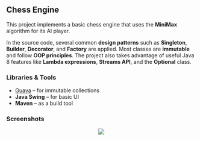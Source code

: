 
## Chess Engine

This project implements a basic chess engine that uses the **MiniMax** algorithm for its AI player.

In the source code, several common **design patterns** such as **Singleton**, **Builder**, **Decorator**, and **Factory** are applied. Most classes are **immutable** and follow **OOP principles**. The project also takes advantage of useful Java 8 features like **Lambda expressions**, **Streams API**, and the **Optional** class.

### Libraries & Tools

- [Guava](https://github.com/google/guava) – for immutable collections  
- **Java Swing** – for basic UI  
- **Maven** – as a build tool  

### Screenshots

<p align="center">
  <img src="https://github.com/user-attachments/assets/a77e4d07-bc58-4a87-a353-90169093279c"  />
</p>
